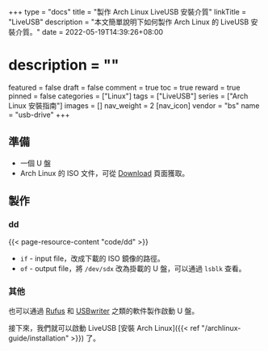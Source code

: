 +++
type = "docs"
title = "製作 Arch Linux LiveUSB 安裝介質"
linkTitle = "LiveUSB"
description = "本文簡單說明下如何製作 Arch Linux 的 LiveUSB 安裝介質。"
date = 2022-05-19T14:39:26+08:00
# description = ""
featured = false
draft = false
comment = true
toc = true
reward = true
pinned = false
categories = ["Linux"]
tags = ["LiveUSB"]
series = ["Arch Linux 安裝指南"]
images = []
nav_weight = 2
[nav_icon]
vendor = "bs"
name = "usb-drive"
+++

## 準備

- 一個 U 盤
- Arch Linux 的 ISO 文件，可從 [Download](https://archlinux.org/download/) 頁面獲取。

## 製作

### dd

{{< page-resource-content "code/dd" >}}

- `if` - input file，改成下載的 ISO 鏡像的路徑。
- `of` - output file，將 `/dev/sdx` 改為掛載的 U 盤，可以通過 `lsblk` 查看。

### 其他

也可以通過 [Rufus](https://rufus.ie/) 和 [USBwriter](https://sourceforge.net/p/usbwriter/wiki/Documentation/) 之類的軟件製作啟動 U 盤。

接下來，我們就可以啟動 LiveUSB [安裝 Arch Linux]({{< ref "/archlinux-guide/installation" >}}) 了。
